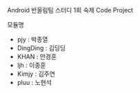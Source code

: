 Android 반올림팀 스터디 1회 숙제 Code Project

모듈명
* pjy : 박종열
* DingDing : 김딩딩
* KHAN : 안경훈
* ljh : 이종훈
* Kimjy : 김주연
* pluu : 노현석